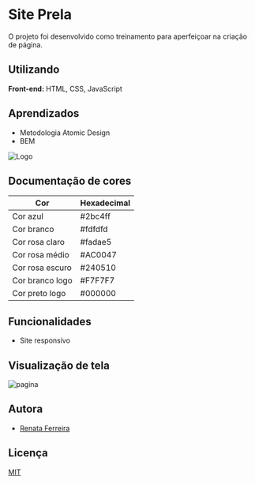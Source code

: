 # Site Prela

O projeto foi desenvolvido como treinamento para aperfeiçoar na criação de página.

## Utilizando

**Front-end:** HTML, CSS, JavaScript


## Aprendizados

* Metodologia Atomic Design
* BEM

![Logo](https://user-images.githubusercontent.com/91619200/181068617-305090b7-80aa-4542-9c60-237ded6b5ef6.png)


## Documentação de cores

| Cor               | Hexadecimal                                                |
| ----------------- | ---------------------------------------------------------------- |
| Cor azul       | #2bc4ff |
| Cor branco       | #fdfdfd |
| Cor rosa claro       | #fadae5 |
| Cor rosa médio      | #AC0047 |
| Cor rosa escuro       | #240510 |
| Cor branco logo      | #F7F7F7 |
| Cor preto logo      | #000000 |


## Funcionalidades

- Site responsivo

## Visualização de tela
![pagina](https://user-images.githubusercontent.com/91619200/181068971-b192c928-55cd-48cb-899e-9e303602c194.jpeg)


## Autora

- [Renata Ferreira](https://www.github.com/re14fb)


## Licença

[MIT](https://choosealicense.com/licenses/mit/)


